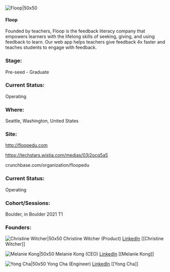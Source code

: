 

![Floop|50x50](https://apimg.techstars.com/connect/images/image_files/5ff8cca763138d5e7a00009c/original/Floop_Logo_Square.png)

#### Floop
Founded by teachers, Floop is the feedback literacy company that empowers learners with the lifelong skills of seeking, giving, and using feedback to learn. Our web app helps teachers give feedback 4x faster and teaches students to engage with feedback.

### Stage: 
Pre-seed - Graduate 

### Current Status: 
Operating

### Where:
Seattle, Washington, United States

### Site:
http://floopedu.com

https://techstars.wistia.com/medias/03j2ocq5a5

crunchbase.com/organization/floopedu

### Current Status: 
Operating

### Cohort/Sessions: 
Boulder, in Boulder 2021 T1

### Founders: 

![Christine Witcher|50x50](https://apimg.techstars.com/connect/images/image_files/5ff33fb0b9541a6087000011/original/headshot_v3.jpg) Christine Witcher (Product) [LinkedIn](https://linkedin.com/in/christine-witcher-17542724) [[Christine Witcher]]

![Melanie Kong|50x50](https://apimg.techstars.com/connect/images/image_files/5ff3659bb9541a6087000017/original/kong_melanie_%281%29.jpg) Melanie Kong (CEO) [LinkedIn](https://linkedin.com/in/mjkong) [[Melanie Kong]]

![Yong Cha|50x50](https://www.f6s.com/images/profile-placeholder-user.jpg) Yong Cha (Engineer) [LinkedIn](https://linkedin.com/in/yong-cha-39238712) [[Yong Cha]]


